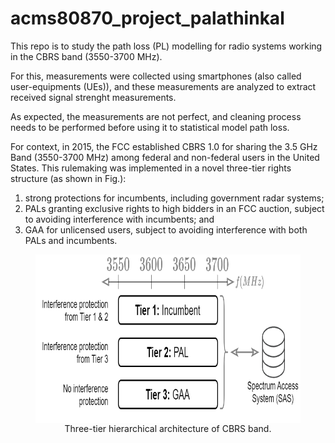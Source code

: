 # acms80870_project_palathinkal

This repo is to study the path loss (PL) modelling for radio systems working in the CBRS band (3550-3700 MHz).

For this, measurements were collected using smartphones (also called user-equipments (UEs)), and these measurements are analyzed to extract received signal strenght measurements.

As expected, the measurements are not perfect, and cleaning process needs to be performed before using it to statistical model path loss.

For context, in 2015, the FCC established CBRS 1.0 for sharing the 3.5 GHz Band (3550-3700 MHz) among federal and non-federal users in the United States. This rulemaking was implemented in a novel three-tier rights structure (as shown in Fig.):
1. strong protections for incumbents, including government radar systems;
2. PALs granting exclusive rights to high bidders in an FCC auction, subject to avoiding interference with incumbents; and
3. GAA for unlicensed users, subject to avoiding interference with both PALs and incumbents.

<figure style="display: flex; flex-direction: column; align-items: center;">
    <img src="/documentation/cbrs_license.png" width="722" height="270" alt="cbrs_license">
    <figcaption>Three-tier hierarchical architecture of CBRS band.</figcaption>
</figure>